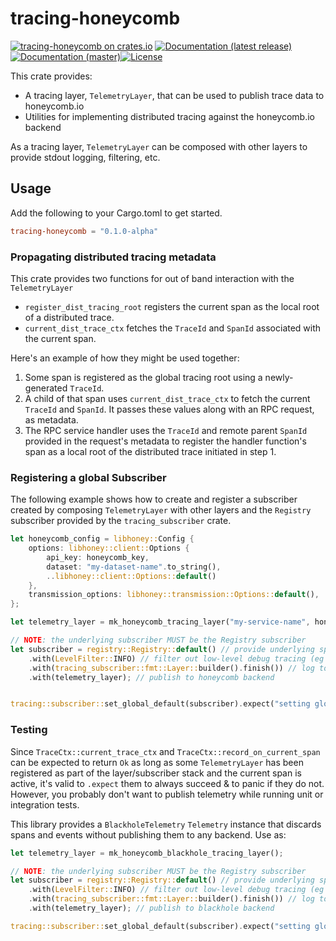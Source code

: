# tracing-honeycomb

[![tracing-honeycomb on crates.io](https://img.shields.io/crates/v/tracing-honeycomb)](https://crates.io/crates/tracing-honeycomb) [![Documentation (latest release)](https://docs.rs/tracing-honeycomb/badge.svg)](https://docs.rs/tracing-honeycomb/) [![Documentation (master)](https://img.shields.io/badge/docs-master-brightgreen)](https://inanna-malick.github.io/honeycomb-tracing/tracing_honeycomb/)[![License](https://img.shields.io/badge/license-MIT-green.svg)](../LICENSE)

This crate provides:
- A tracing layer, `TelemetryLayer`, that can be used to publish trace data to honeycomb.io
- Utilities for implementing distributed tracing against the honeycomb.io backend

As a tracing layer, `TelemetryLayer` can be composed with other layers to provide stdout logging, filtering, etc.

## Usage

Add the following to your Cargo.toml to get started.

```toml
tracing-honeycomb = "0.1.0-alpha"
```

### Propagating distributed tracing metadata

This crate provides two functions for out of band interaction with the `TelemetryLayer`
- `register_dist_tracing_root` registers the current span as the local root of a distributed trace.
- `current_dist_trace_ctx` fetches the `TraceId` and `SpanId` associated with the current span.

Here's an example of how they might be used together:
1. Some span is registered as the global tracing root using a newly-generated `TraceId`.
2. A child of that span uses `current_dist_trace_ctx` to fetch the current `TraceId` and `SpanId`. It passes these values along with an RPC request, as metadata.
3. The RPC service handler uses the `TraceId` and remote parent `SpanId` provided in the request's metadata to register the handler function's span as a local root of the distributed trace initiated in step 1.

### Registering a global Subscriber

The following example shows how to create and register a subscriber created by composing `TelemetryLayer` with other layers and the `Registry` subscriber provided by the `tracing_subscriber` crate.

```rust
let honeycomb_config = libhoney::Config {
    options: libhoney::client::Options {
        api_key: honeycomb_key,
        dataset: "my-dataset-name".to_string(),
        ..libhoney::client::Options::default()
    },
    transmission_options: libhoney::transmission::Options::default(),
};

let telemetry_layer = mk_honeycomb_tracing_layer("my-service-name", honeycomb_config);

// NOTE: the underlying subscriber MUST be the Registry subscriber
let subscriber = registry::Registry::default() // provide underlying span data store
    .with(LevelFilter::INFO) // filter out low-level debug tracing (eg tokio executor)
    .with(tracing_subscriber::fmt::Layer::builder().finish()) // log to stdout
    .with(telemetry_layer); // publish to honeycomb backend


tracing::subscriber::set_global_default(subscriber).expect("setting global default failed");
```

### Testing

Since `TraceCtx::current_trace_ctx` and `TraceCtx::record_on_current_span` can be expected to return `Ok` as long as some `TelemetryLayer` has been registered as part of the layer/subscriber stack and the current span is active, it's valid to `.expect` them to always succeed & to panic if they do not. However, you probably don't want to publish telemetry while running unit or integration tests.

This library provides a `BlackholeTelemetry` `Telemetry` instance that discards spans and events without publishing them to any backend. Use as:

```rust
let telemetry_layer = mk_honeycomb_blackhole_tracing_layer(); 

// NOTE: the underlying subscriber MUST be the Registry subscriber
let subscriber = registry::Registry::default() // provide underlying span data store
    .with(LevelFilter::INFO) // filter out low-level debug tracing (eg tokio executor)
    .with(tracing_subscriber::fmt::Layer::builder().finish()) // log to stdout
    .with(telemetry_layer); // publish to blackhole backend

tracing::subscriber::set_global_default(subscriber).expect("setting global default failed");
```
